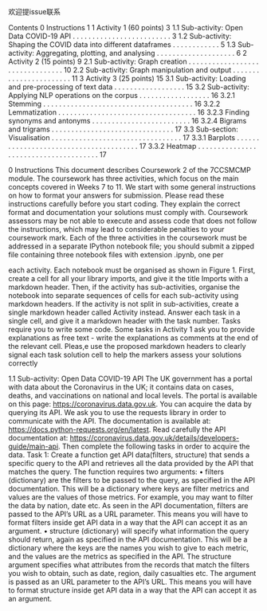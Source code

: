 欢迎提issue联系


Contents
0 Instructions 1
1 Activity 1 (60 points) 3
1.1 Sub-activity: Open Data COVID-19 API . . . . . . . . . . . . . . . . . . . . . . . . . 3
1.2 Sub-activity: Shaping the COVID data into different dataframes . . . . . . . . . . . . 5
1.3 Sub-activity: Aggregating, plotting, and analysing . . . . . . . . . . . . . . . . . . . . 6
2 Activity 2 (15 points) 9
2.1 Sub-activity: Graph creation . . . . . . . . . . . . . . . . . . . . . . . . . . . . . . . . 10
2.2 Sub-activity: Graph manipulation and output . . . . . . . . . . . . . . . . . . . . . . . 11
3 Activity 3 (25 points) 15
3.1 Sub-activity: Loading and pre-processing of text data . . . . . . . . . . . . . . . . . . 15
3.2 Sub-activity: Applying NLP operations on the corpus . . . . . . . . . . . . . . . . . . 16
3.2.1 Stemming . . . . . . . . . . . . . . . . . . . . . . . . . . . . . . . . . . . . . . 16
3.2.2 Lemmatization . . . . . . . . . . . . . . . . . . . . . . . . . . . . . . . . . . . 16
3.2.3 Finding synonyms and antonyms . . . . . . . . . . . . . . . . . . . . . . . . . 16
3.2.4 Bigrams and trigrams . . . . . . . . . . . . . . . . . . . . . . . . . . . . . . . 17
3.3 Sub-section: Visualisation . . . . . . . . . . . . . . . . . . . . . . . . . . . . . . . . . 17
3.3.1 Barplots . . . . . . . . . . . . . . . . . . . . . . . . . . . . . . . . . . . . . . . 17
3.3.2 Heatmap . . . . . . . . . . . . . . . . . . . . . . . . . . . . . . . . . . . . . . 17

0 Instructions
This document describes Coursework 2 of the 7CCSMCMP module. The coursework has three
activities, which focus on the main concepts covered in Weeks 7 to 11. We start with some general
instructions on how to format your answers for submission. Please read these instructions carefully before you start coding. They explain the correct format and documentation your solutions
must comply with. Coursework assessors may be not able to execute and assess code that does
not follow the instructions, which may lead to considerable penalties to your coursework mark.
Each of the three activities in the coursework must be addressed in a separate IPython notebook
file; you should submit a zipped file containing three notebook files with extension .ipynb, one per  

each activity.
Each notebook must be organised as shown in Figure 1. First, create a cell for all your library imports, and give it the title Imports with a markdown header. Then, if the activity has sub-activities,
organise the notebook into separate sequences of cells for each sub-activity using markdown headers. If the activity is not split in sub-activities, create a single markdown header called Activity
instead. Answer each task in a single cell, and give it a markdown header with the task number.
Tasks require you to write some code. Some tasks in Activity 1 ask you to provide explanations as
free text - write the explanations as comments at the end of the relevant cell.
Pleas,e use the proposed markdown headers to clearly signal each task solution cell to help the
markers assess your solutions correctly  



1.1 Sub-activity: Open Data COVID-19 API
The UK government has a portal with data about the Coronavirus in the UK; it contains data on
cases, deaths, and vaccinations on national and local levels. The portal is available on this page:
https://coronavirus.data.gov.uk. You can acquire the data by querying its API.
We ask you to use the requests library in order to communicate with the API. The documentation
is available at: https://docs.python-requests.org/en/latest. Read carefully the API documentation
at:
https://coronavirus.data.gov.uk/details/developers-guide/main-api.
Then complete the following tasks in order to acquire the data.
Task 1: Create a function get API data(filters, structure) that sends a specific query to the
API and retrieves all the data provided by the API that matches the query. The function
requires two arguments:
• filters (dictionary) are the filters to be passed to the query, as specified in
the API documentation. This will be a dictionary where keys are filter metrics and
values are the values of those metrics. For example, you may want to filter the data
by nation, date etc. As seen in the API documentation, filters are passed to the
API’s URL as a URL parameter. This means you will have to format filters inside
get API data in a way that the API can accept it as an argument.
• structure (dictionary) will specify what information the query should return,
again as specified in the API documentation. This will be a dictionary where the
keys are the names you wish to give to each metric, and the values are the metrics
as specified in the API. The structure argument specifies what attributes from the
records that match the filters you wish to obtain, such as date, region, daily casualties etc. The argument is passed as an URL parameter to the API’s URL. This
means you will have to format structure inside get API data in a way that the API
can accept it as an argument.  
